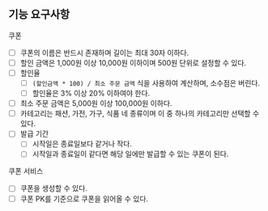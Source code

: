 ## 기능 요구사항

쿠폰
- [ ] 쿠폰의 이름은 반드시 존재하며 길이는 최대 30자 이하다.
- [ ] 할인 금액은 1,000원 이상 10,000원 이하이며 500원 단위로 설정할 수 있다.
- [ ] 할인율
    - [ ] `(할인금액 * 100) / 최소 주문 금액` 식을 사용하여 계산하며, 소수점은 버린다.
    - [ ] 할인율은 3% 이상 20% 이하여야 한다.
- [ ] 최소 주문 금액은 5,000원 이상 100,000원 이하다.
- [ ] 카테고리는 패션, 가전, 가구, 식품 네 종류이며 이 중 하나의 카테고리만 선택할 수 있다.
- [ ] 발급 기간
    - [ ] 시작일은 종료일보다 같거나 작다.
    - [ ] 시작일과 종료일이 같다면 해당 일에만 발급할 수 있는 쿠폰이 된다.

쿠폰 서비스
- [ ] 쿠폰을 생성할 수 있다.
- [ ] 쿠폰 PK를 기준으로 쿠폰을 읽어올 수 있다.
